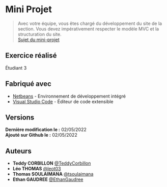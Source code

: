 # Mini Projet
> Avec votre équipe, vous êtes chargé du développement du site de la section. Vous devez impérativement respecter le modèle MVC et la structuration du site.
> <br>[Sujet du mini-projet](http://195.221.61.190/ent/public/20212022/SNIR1/WEB_AVANCE/MINI_PROJET_SNIR/1650970639MINIPROJET.PDF)

## Exercice réalisé
Étudiant 3

## Fabriqué avec
* [Netbeans](https://netbeans.apache.org/) - Environnement de développement intégré
* [Visual Studio Code](https://code.visualstudio.com/) - Éditeur de code extensible

## Versions
**Dernière modification le :** 02/05/2022
**<br>Ajouté sur Github le :** 02/05/2022

## Auteurs
* **Teddy CORBILLON** [@TeddyCorbillon](https://github.com/TeddyCorbillon)
* **Léo THOMAS** [@leot03](https://github.com/leot03)
* **Thomas SOULAIMANA** [@tsoulaimana](https://github.com/tsoulaimana)
* **Ethan GAUDREE** [@EthanGaudree](https://github.com/EthanGaudree)
